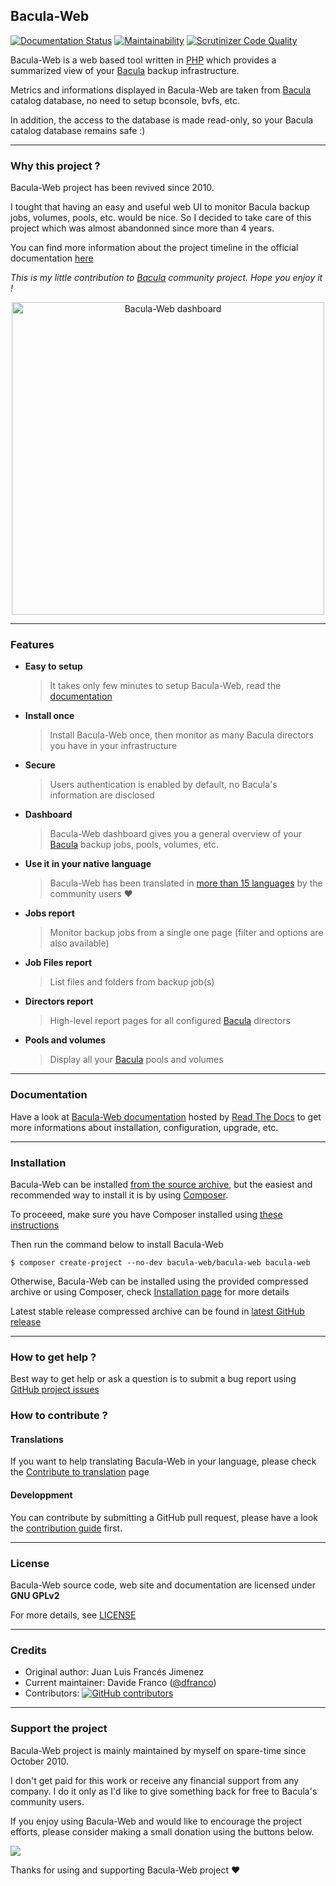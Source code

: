 ## Bacula-Web

[![Documentation Status](https://readthedocs.org/projects/bacula-web/badge/?version=latest)](http://docs.bacula-web.org/en/master/?badge=latest)
[![Maintainability](https://api.codeclimate.com/v1/badges/db37b493624cee584d85/maintainability)](https://codeclimate.com/github/bacula-web/bacula-web/maintainability)
[![Scrutinizer Code Quality](https://scrutinizer-ci.com/g/bacula-web/bacula-web/badges/quality-score.png?b=develop)](https://scrutinizer-ci.com/g/bacula-web/bacula-web/?branch=develop)

Bacula-Web is a web based tool written in [PHP](https://php.net) which provides a summarized view of your [Bacula](https://www.bacula.org) backup infrastructure.

Metrics and informations displayed in Bacula-Web are taken from [Bacula](https://www.bacula.org) catalog database, no need to setup bconsole, bvfs, etc.

In addition, the access to the database is made read-only, so your Bacula catalog database remains safe :)

---

### Why this project ?

Bacula-Web project has been revived since 2010.

I tought that having an easy and useful web UI to monitor Bacula backup jobs, volumes, pools, etc. would be nice.
So I decided to take care of this project which was almost abandonned since more than 4 years.

You can find more information about the project timeline in the official documentation [here](https://docs.bacula-web.org/en/latest/01_about/about.html#the-project-history)

*This is my little contribution to [Bacula](http://www.bacula.org) community project. Hope you enjoy it !*

<p align="center">
<img src="https://www.bacula-web.org/bacula-web-dashboard.png" width="500px" alt="Bacula-Web dashboard"/>
</p>

---

### Features

* **Easy to setup**
  > It takes only few minutes to setup Bacula-Web, read the [documentation](https://docs.bacula-web.org/en/latest/02_install/index.html)
* **Install once**
  > Install Bacula-Web once, then monitor as many Bacula directors you have in your infrastructure
* **Secure**
  > Users authentication is enabled by default, no Bacula's information are disclosed
* **Dashboard**
  > Bacula-Web dashboard gives you a general overview of your [Bacula](https://www.bacula.org) backup jobs, pools, volumes, etc.
* **Use it in your native language**
  > Bacula-Web has been translated in [more than 15 languages](https://www.transifex.com/bacula-web/public/) by the community users ❤️
* **Jobs report**
  > Monitor backup jobs from a single one page (filter and options are also available)
* **Job Files report**
  > List files and folders from backup job(s)
* **Directors report**
  > High-level report pages for all configured [Bacula](https://www.bacula.org) directors
* **Pools and volumes**
  > Display all your [Bacula](https://www.bacula.org) pools and volumes

---

### Documentation

Have a look at [Bacula-Web documentation](http://docs.bacula-web.org) hosted by [Read The Docs](https://readthedocs.org/) to get more informations about installation, configuration, upgrade, etc.

---

### Installation

Bacula-Web can be installed [from the source archive](https://docs.bacula-web.org/en/latest/02_install/installarchive.html), but the easiest and recommended way to install it is by using [Composer](https://getcomposer.org/).

To proceeed, make sure you have Composer installed using [these instructions](https://getcomposer.org/download/)

Then run the command below to install Bacula-Web

```
$ composer create-project --no-dev bacula-web/bacula-web bacula-web
```

Otherwise, Bacula-Web can be installed using the provided compressed archive or using Composer, check [Installation page](http://docs.bacula-web.org/en/latest/02_install/index.html) for more details

Latest stable release compressed archive can be found in [latest GitHub release](https://github.com/bacula-web/bacula-web/releases)

---

### How to get help ?

Best way to get help or ask a question is to submit a bug report using [GitHub project issues](https://github.com/bacula-web/bacula-web/issues)

### How to contribute ?

#### Translations

If you want to help translating Bacula-Web in your language, please check the [Contribute to translation](http://docs.bacula-web.org/en/latest/04_contribute/translations.html) page

#### Developpment

You can contribute by submitting a GitHub pull request, please have a look the [contribution guide](http://docs.bacula-web.org/en/latest/04_contribute/development.html) first.

---

### License

Bacula-Web source code, web site and documentation are licensed under **GNU GPLv2**

For more details, see [LICENSE](https://github.com/bacula-web/bacula-web/blob/master/LICENSE)

---

### Credits

- Original author: Juan Luis Francés Jimenez
- Current maintainer: Davide Franco ([@dfranco](https://github.com/dfranco))
- Contributors: [![GitHub contributors](https://img.shields.io/github/contributors/Naereen/badges.svg)](https://github.com/bacula-web/bacula-web/graphs/contributors)

---

### Support the project

Bacula-Web project is mainly maintained by myself on spare-time since October 2010.

I don't get paid for this work or receive any financial support from any company. I do it only as I'd like to give something back for free to Bacula's community users.

If you enjoy using Bacula-Web and would like to encourage the project efforts, please consider making a small donation using the buttons below.

<a href="https://www.buymeacoffee.com/baculaweb"><img src="https://img.buymeacoffee.com/button-api/?text=Buy me a coffee&emoji=&slug=baculaweb&button_colour=FFDD00&font_colour=000000&font_family=Lato&outline_colour=000000&coffee_colour=ffffff"></a>

Thanks for using and supporting Bacula-Web project :heart:
